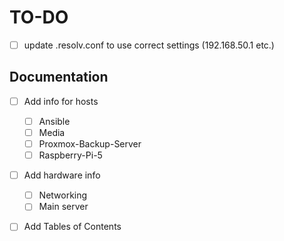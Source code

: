# TO-DO

- [ ] update .resolv.conf to use correct settings (192.168.50.1 etc.)

## Documentation

- [ ] Add info for hosts
	- [ ] Ansible
	- [ ] Media
	- [ ] Proxmox-Backup-Server
	- [ ] Raspberry-Pi-5

- [ ] Add hardware info
	- [ ] Networking
	- [ ] Main server

- [ ] Add Tables of Contents

